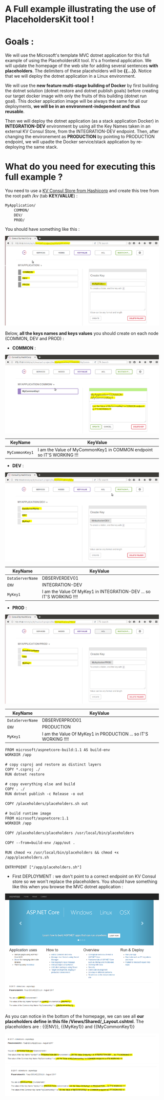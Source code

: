 # A Full example illustrating the use of PlaceholdersKit tool ! 

# Goals :

We will use the Microsoft's template MVC dotnet application for this full example of using the PlaceholdersKit tool. It's a frontend application. We will update the homepage of the web site for adding several sentences **with placeholders**. The delimiters of these placeholders will be **{{...}}**. Notice that we will deploy the dotnet application in a Linux environment.

We will use the **new feature multi-stage building of Docker** by first building the dotnet solution (dotnet restore and dotnet publish goals) before creating our target docker image with only the fruits of this building (dotnet run goal). This docker application image will be always the same for all our deployments, **we will be in an environment-independent and thus reusable**. 

Then we will deploy the dotnet application (as a stack application Docker) in **INTEGRATION-DEV** environment by using all the Key Names taken in an external KV Consul Store, from the INTEGRATION-DEV endpoint. Then, after changing the environement as **PRODUCTION** by pointing to PRODUCTION endpoint, we will upadte the Docker service/stack application by re-deploying the same stack. 

# What do you need for executing this full example ?

You need to use a [KV Consul Store from Hashicorp](https://www.hashicorp.com/blog/consul-announcement/) and create this tree from the root path /kv  (tab **KEY/VALUE**) :

```
MyApplication/
    COMMON/
    DEV/
    PROD/
```
You should have something like this :

<img src="../ressources/consul_01.png">

Below, **all the keys names and keys values** you should create on each node (COMMON, DEV and PROD) :

* **COMMON** :

<img src="../ressources/consul_common.png">

| KeyName | KeyValue |
| --- | --- |
| `MyCommonKey1` | I am the Value of MyCommonKey1 in COMMON endpoint so IT'S WORKING !!! |

* **DEV** :

<img src="../ressources/consul_dev.png">
  
  | KeyName | KeyValue |
| --- | --- |
| `DataServerName` | DBSERVERDEV01 |
| `ENV` | INTEGRATION-DEV |
| `MyKey1` | I am the Value Of MyKey1 in INTEGRATION-DEV ... so IT'S WORKING !!!! |

* **PROD** :

<img src="../ressources/consul_prod.png">

| KeyName | KeyValue |
| --- | --- |
| `DataServerName` | DBSERVERPROD01 |
| `ENV` | PRODUCTION |
| `MyKey1` | I am the Value Of MyKey1 in PRODUCTION ... so IT'S WORKING !!!! |

```
FROM microsoft/aspnetcore-build:1.1 AS build-env
WORKDIR /app

# copy csproj and restore as distinct layers
COPY *.csproj ./
RUN dotnet restore

# copy everything else and build
COPY . ./
RUN dotnet publish -c Release -o out

COPY /placeholders/placeholders.sh out

# build runtime image
FROM microsoft/aspnetcore:1.1
WORKDIR /app

COPY /placeholders/placeholders /usr/local/bin/placeholders

COPY --from=build-env /app/out .

RUN chmod +x /usr/local/bin/placeholders && chmod +x /app/placeholders.sh

ENTRYPOINT ["/app/placeholders.sh"]
```

* First DEPLOYMENT : we don't point to a correct endpoint on KV Consul store so we won't replace the placeholders. You should have something like this when you browse the MVC dotnet application :

<img src="../ressources/homepage_vierge.png">

As you can notice in the bottom of the homepage, we can see all **our placeholders define in this file /Views/Shared/_Layout.cshtml**. The placeholders are : {{ENV}}, {{MyKey1}} and {{MyCommonKey1}}


  <img src="../ressources/homepage_dev.png">




  <img src="../ressources/homepage_prod.png">


